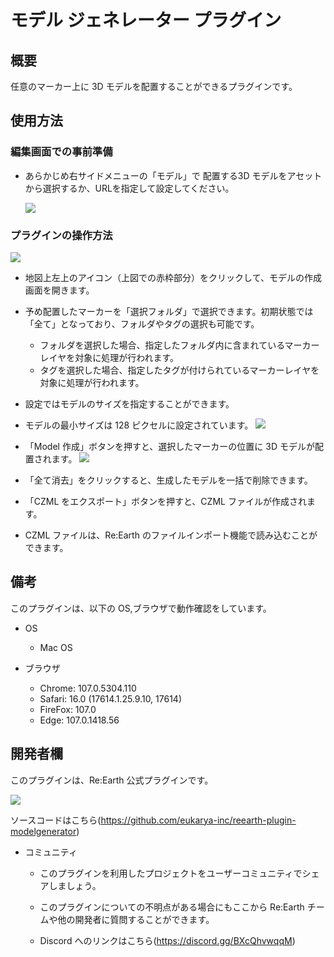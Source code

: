 # モデル ジェネレーター プラグイン

## 概要

任意のマーカー上に 3D モデルを配置することができるプラグインです。

## 使用方法

### 編集画面での事前準備
- あらかじめ右サイドメニューの「モデル」で 配置する3D モデルをアセットから選択するか、URLを指定して設定してください。

  ![](https://eukarya-inc.github.io/reearth-plugin-modelgenerator/src/img2.png)


### プラグインの操作方法

![](https://eukarya-inc.github.io/reearth-plugin-modelgenerator/src/img1.png)

- 地図上左上のアイコン（上図での赤枠部分）をクリックして、モデルの作成画面を開きます。

- 予め配置したマーカーを「選択フォルダ」で選択できます。初期状態では「全て」となっており、フォルダやタグの選択も可能です。
  - フォルダを選択した場合、指定したフォルダ内に含まれているマーカーレイヤを対象に処理が行われます。
  - タグを選択した場合、指定したタグが付けられているマーカーレイヤを対象に処理が行われます。
- 設定ではモデルのサイズを指定することができます。
- モデルの最小サイズは 128 ピクセルに設定されています。
  ![](https://eukarya-inc.github.io/reearth-plugin-modelgenerator/src/img3.png)
- 「Model 作成」ボタンを押すと、選択したマーカーの位置に 3D モデルが配置されます。
  ![](https://eukarya-inc.github.io/reearth-plugin-modelgenerator/src/img4.png)
- 「全て消去」をクリックすると、生成したモデルを一括で削除できます。
- 「CZML をエクスポート」ボタンを押すと、CZML ファイルが作成されます。
- CZML ファイルは、Re:Earth のファイルインポート機能で読み込むことができます。

## 備考

このプラグインは、以下の OS,ブラウザで動作確認をしています。

- OS

  - Mac OS

- ブラウザ
  - Chrome: 107.0.5304.110
  - Safari: 16.0 (17614.1.25.9.10, 17614)
  - FireFox: 107.0
  - Edge: 107.0.1418.56

## 開発者欄

このプラグインは、Re:Earth 公式プラグインです。

![](https://eukarya-inc.github.io/reearth-plugin-modelgenerator/src/logo-3.png)

ソースコードはこちら(https://github.com/eukarya-inc/reearth-plugin-modelgenerator)

- コミュニティ

  - このプラグインを利用したプロジェクトをユーザーコミュニティでシェアしましょう。

  - このプラグインについての不明点がある場合にもここから Re:Earth チームや他の開発者に質問することができます。

  - Discord へのリンクはこちら(https://discord.gg/BXcQhvwqqM)

